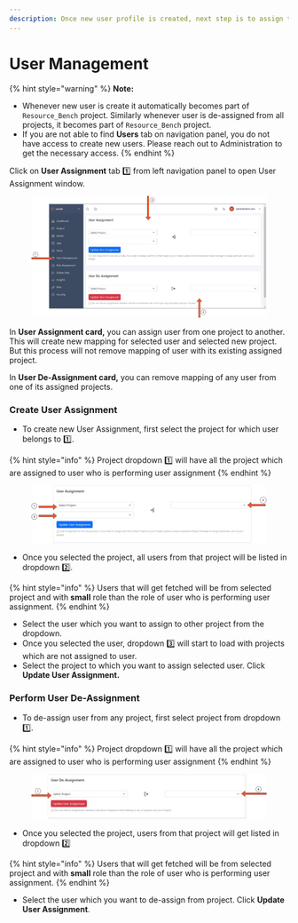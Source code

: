 ```yaml
---
description: Once new user profile is created, next step is to assign that user to project.
---
```


# User Management

{% hint style="warning" %}
**Note:**

* Whenever new user is create it automatically becomes part of `Resource_Bench` project. Similarly whenever user is de-assigned from all projects, it becomes part of `Resource_Bench` project.
* If you are not able to find **Users** tab on navigation panel, you do not have access to create new users. Please reach out to Administration to get the necessary access.
{% endhint %}

Click on **User Assignment** tab :one: from left navigation panel to open User Assignment window.

<figure><img src="../../.gitbook/assets/User Assignment view.jpg" alt=""><figcaption></figcaption></figure>

In **User Assignment card,**  you can assign user from one project to another. This will create new mapping for selected user and selected new project. But this process will not remove mapping of user with its existing assigned project.

In **User De-Assignment card,** you can remove mapping of any user from one of its assigned projects.



### Create User Assignment

* To create new User Assignment, first select the project for which user belongs to :one:.

{% hint style="info" %}
Project dropdown :one: will have all the project which are assigned to user who is performing user assignment
{% endhint %}

<figure><img src="../../.gitbook/assets/Create User Assignment.jpg" alt=""><figcaption></figcaption></figure>

* Once you selected the project, all users from that project will be listed in dropdown :two:.

{% hint style="info" %}
Users that will get fetched will be from selected project and with **small** role than the role of user who is performing user assignment.
{% endhint %}

* Select the user which you want to assign to other project from the dropdown.
* Once you selected the user, dropdown :three: will start to load with projects which are not assigned to user.
* Select the project to which you want to assign selected user. Click **Update User Assignment.**



### Perform User De-Assignment

* To de-assign user from any project, first select project from dropdown :one:.

{% hint style="info" %}
Project dropdown :one: will have all the project which are assigned to user who is performing user assignment
{% endhint %}

<figure><img src="../../.gitbook/assets/User Deassignment card.jpg" alt=""><figcaption></figcaption></figure>

* Once you selected the project, users from that project will get listed in dropdown :two:

{% hint style="info" %}
Users that will get fetched will be from selected project and with **small** role than the role of user who is performing user assignment.
{% endhint %}

* Select the user which you want to de-assign from project. Click **Update User Assignment**.

